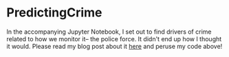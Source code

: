 # PredictingCrime

In the accompanying Jupyter Notebook, I set out to find drivers of crime related to how we monitor it– the police force. It didn't end up how I thought it would. Please read my blog post about it [here](https://medium.com/@clowalsh18/can-we-use-crime-data-for-good-7fe84ee7548b) and peruse my code above!
